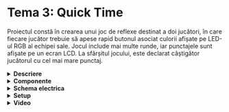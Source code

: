 # Tema 3: Quick Time
Proiectul constă în crearea unui joc de reflexe destinat a doi jucători, în care fiecare jucător trebuie să apese rapid butonul asociat culorii afișate pe LED-ul RGB al echipei sale. Jocul include mai multe runde, iar punctajele sunt afișate pe un ecran LCD. La sfârșitul jocului, este declarat câștigător jucătorul cu cel mai mare punctaj.

<details>
  <summary><b>Descriere</b></summary>

  ## 1. Hardware:

Două plăci Arduino Uno: Una este configurată ca master și cealaltă ca slave, comunicând prin protocol SPI.

LED-uri și Butoane:
  - Fiecare jucător dispune de 3 LED-uri colorate (roșu, verde, albastru) și 3 butoane asociate
  - Un LED RGB indică culoarea activă pentru runda curentă.
    
Ecran LCD:
  - Afișează punctajele jucătorilor în timp real.
  - Mesaje personalizate, precum starea jocului și rezultatele finale.
    
Servomotor:
  - Indică progresul jocului, rotindu-se pentru a semnala sfârșitul timpului alocat.
    
Buzzer (optional):
  - Sunete pentru răspunsuri corecte/greșite, începutul și finalul jocului.

  ## 2. Flow:
 
 Jocul începe cu afișarea unui mesaj de bun venit pe ecranul LCD, iar jucătorii pot iniția partida apăsând un buton. La fiecare rundă, LED-ul RGB al jucătorului activ indică o culoare aleatorie, iar acesta trebuie să apese rapid butonul asociat culorii respective pentru a acumula puncte, afișate în timp real pe LCD. 
 
 Un răspuns corect crește scorul în funcție de viteza reacției, iar unul greșit nu modifică punctajul. Rândurile jucătorilor alternează până la finalizarea jocului, marcată de o rotație completă a servomotorului. 
 
 Jocul se încheie prin afișarea scorurilor finale și a câștigătorului pe LCD, după care revine la starea inițială.

  ## 3. Detalii tehnice:

Arduino Master
 - Controlează LCD-ul, servomotorul și logica jocului.
 - Menține punctajul și decide LED-ul RGB care trebuie aprins.

Arduino Slave
 - Controlează butoanele și LED-urile.
 - Comunică prin SPI cu master-ul pentru a primi culoarea activă și a raporta apăsările butoanelor.

 Elemente Opționale
 - Personalizare: introducerea numelui jucătorilor prin USART sau joystick-uri.
 - Animații și Sunete: animații pe LCD sau LED-uri pentru începutul jocului / buzzer pentru feedback auditiv.
 - Dificultate: posibilitatea de a ajusta durata rundelor sau viteza de apariție a culorilor.   

</details>


<details>
  <summary> <b> Componente </b> </summary>

 ## Componente:
  - 6x LED-uri (2 grupuri de câte 3 leduri, în cadrul unui grup trebuie să avem culori diferite)
  - 2x LED RGB (1 pentru fiecare jucător)
  - 7x butoane (3 pentru fiecare jucător, 1 de start)
  - 1x LCD
  - 1x servomotor
  - 2x Breadboard
  - Fire de legatura
  - 2x Arduino Uno
  - Buzzer
  
</details>


<details>
  <summary> <b> Schema electrica </b> </summary>

  ## Schema electrica a circuitului in TinkerCAD 
  ![setup3](https://github.com/user-attachments/assets/cb5a29b7-58c8-46e0-9ccb-ad71499b481b)

</details>


<details>
  <summary> <b> Setup </b> </summary>
  <img src="https://github.com/user-attachments/assets/76587e1a-dc3d-444b-8b4b-6c72f263698b" alt="setup1" width="300">
  <img src="https://github.com/user-attachments/assets/6865ca37-e844-417c-9f58-0112646ac3be" alt="setup2" width="300">
  <img src="https://github.com/user-attachments/assets/7ca41c0e-e964-4710-9066-cd7153e8f110" alt="setup3" width="300">


</details>


<details>
  <summary> <b> Video </b> </summary>
  
  ## Link:

</details>
